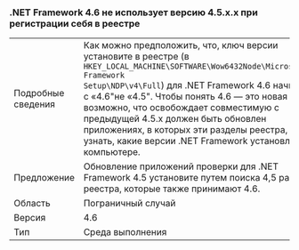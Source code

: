 ### <a name="the-net-framework-46-does-not-use-a-45xx-version-when-registering-itself-in-the-registry"></a>.NET Framework 4.6 не использует версию 4.5.x.x при регистрации себя в реестре

|   |   |
|---|---|
|Подробные сведения|Как можно предположить, что, ключ версии установите в реестре (в <code>HKEY_LOCAL_MACHINE\SOFTWARE\Wow6432Node\Microsoft\NET Framework Setup\NDP\v4\Full</code>) для .NET Framework 4.6 начинается с «4.6"не «4.5". Чтобы понять 4.6 — это новая версия возможно, что освобождает совместимую с предыдущей 4.5.x должен быть обновлен приложениях, в которых эти разделы реестра, чтобы узнать, какие версии .NET Framework установлены на компьютере.|
|Предложение|Обновление приложений проверки для .NET Framework 4.5 установите путем поиска 4,5 разделы реестра, которые также принимают 4.6.|
|Область|Пограничный случай|
|Версия|4.6|
|Тип|Среда выполнения|

